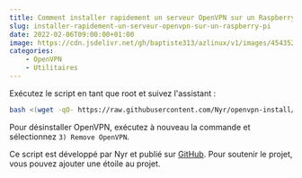 ```yaml
---
title: Comment installer rapidement un serveur OpenVPN sur un Raspberry Pi ?
slug: installer-rapidement-un-serveur-openvpn-sur-un-raspberry-pi
date: 2022-02-06T09:00:00+01:00
image: https://cdn.jsdelivr.net/gh/baptiste313/azlinux/v1/images/4543524/raw.webp
categories:
    - OpenVPN
    - Utilitaires
--- 
```


Exécutez le script en tant que root et suivez l'assistant :

```bash
bash <(wget -qO- https://raw.githubusercontent.com/Nyr/openvpn-install/master/openvpn-install.sh)
```

Pour désinstaller OpenVPN, exécutez à nouveau la commande et sélectionnez `3) Remove OpenVPN`.

Ce script est développé par Nyr et publié sur [GitHub](https://github.com/Nyr/openvpn-install/). Pour soutenir le projet, vous pouvez ajouter une étoile au projet.